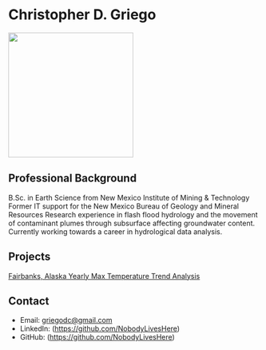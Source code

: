 # Christopher D. Griego 

<img src="Untitled-30.png" width = "250">

## Professional Background

B.Sc. in Earth Science from New Mexico Institute of Mining & Technology
Former IT support for the New Mexico Bureau of Geology and Mineral Resources
Research experience in flash flood hydrology and the movement of contaminant plumes 
through subsurface affecting groundwater content. Currently working towards a career in
hydrological data analysis. 


## Projects
[Fairbanks, Alaska Yearly Max Temperature Trend Analysis](/Projects/max-temp-over-time-fairbanks-AK.html)

## Contact

- Email: griegodc@gmail.com
- LinkedIn: (https://github.com/NobodyLivesHere)
- GitHub: (https://github.com/NobodyLivesHere)


